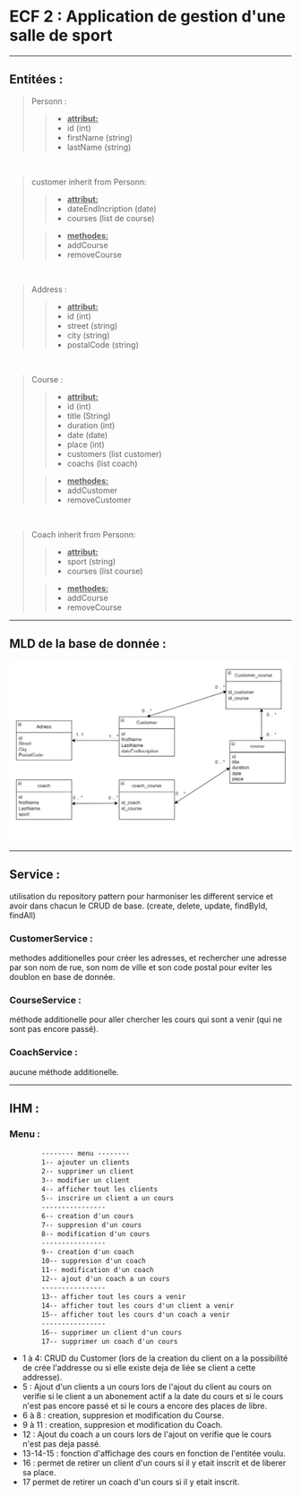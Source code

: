 # ECF 2 : Application de gestion d'une salle de sport 

---

## Entitées :

>Personn :
>>- <ins>**attribut:**<ins/>
>>- id (int)
>>- firstName (string)
>>- lastName (string)

<br/>

>customer inherit from Personn:
>>- <ins>**attribut:**<ins/>
>>- dateEndIncription (date)
>>- courses (list de course)
>
>>- <ins>**methodes:**<ins/>
>>- addCourse
>>- removeCourse

<br/>

>Address :
>>- <ins>**attribut:**<ins/>
>>- id (int)
>>- street (string)
>>- city (string)
>>- postalCode (string)

<br/>

>Course :
>>- <ins>**attribut:**<ins/>
>>- id (int)
>>- title (String)
>>- duration (int)
>>- date (date)
>>- place (int)
>>- customers (list customer)
>>- coachs (list coach)
>
>>- <ins>**methodes:**<ins/>
>>- addCustomer
>>- removeCustomer

<br/>

>Coach inherit from Personn:
>>- <ins>**attribut:**<ins/>
>>- sport (string)
>>- courses (list course)
>
>>- <ins>**methodes:**<ins/>
>>- addCourse
>>- removeCourse
---

## MLD de la base de donnée :
![image](asset/MLD.png)

---

## Service :
utilisation du repository pattern pour harmoniser les different service et avoir dans chacun le CRUD de base.
(create, delete, update, findById, findAll)

### CustomerService :
methodes additionelles pour créer les adresses, et rechercher une adresse par son nom de rue, son nom de ville et son code postal pour eviter les doublon en base de donnée.

### CourseService :
méthode additionelle pour aller chercher les cours qui sont a venir (qui ne sont pas encore passé).

### CoachService :
aucune méthode additionelle.

---

## IHM :
### Menu :
```
        -------- menu --------
        1-- ajouter un clients
        2-- supprimer un client
        3-- modifier un client
        4-- afficher tout les clients
        5-- inscrire un client a un cours
        ----------------
        6-- creation d'un cours
        7-- suppresion d'un cours
        8-- modification d'un cours
        ----------------
        9-- creation d'un coach
        10-- suppresion d'un coach
        11-- modification d'un coach
        12-- ajout d'un coach a un cours
        ----------------
        13-- afficher tout les cours a venir
        14-- afficher tout les cours d'un client a venir
        15-- afficher tout les cours d'un coach a venir
        ----------------
        16-- supprimer un client d'un cours
        17-- supprimer un coach d'un cours
```

- 1 à 4: CRUD du Customer (lors de la creation du client on a la possibilité de crée l'addresse ou si elle existe deja de liée se client a cette addresse).
- 5 : Ajout d'un clients a un cours lors de l'ajout du client au cours on verifie si le client a un abonement actif a la date du cours et si le cours n'est pas encore passé et si le cours a encore des places de libre.
- 6 à 8 : creation, suppresion et modification du Course.
- 9 à 11 : creation, suppresion et modification du Coach.
- 12 : Ajout du coach a un cours lors de l'ajout on verifie que le cours n'est pas deja passé.
- 13-14-15 : fonction d'affichage des cours en fonction de l'entitée voulu.
- 16 : permet de retirer un client d'un cours si il y etait inscrit et de liberer sa place.
- 17 permet de retirer un coach d'un cours si il y etait inscrit.